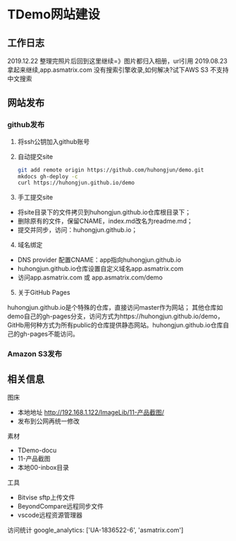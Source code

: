 # TDemo网站建设

## 工作日志

2019.12.22  整理完照片后回到这里继续=》图片都归入相册，url引用
2019.08.23  拿起来继续,app.asmatrix.com
  没有搜索引擎收录,如何解决?试下AWS S3
  不支持中文搜索

## 网站发布

### github发布

1. 将ssh公钥加入github账号

2. 自动提交site

    ~~~ sh
    git add remote origin https://github.com/huhongjun/demo.git
    mkdocs gh-deploy -c
    curl https://huhongjun.github.io/demo
    ~~~

3. 手工提交site 

* 将site目录下的文件拷贝到huhongjun.github.io仓库根目录下；
* 删除原有的文件，保留CNAME，index.md改名为readme.md；
* 提交并同步，访问：huhongjun.github.io；

4. 域名绑定 

* DNS provider 配置CNAME：app指向huhongjun.github.io
* huhongjun.github.io仓库设置自定义域名app.asmatrix.com
* 访问app.asmatrix.com 或 app.asmatrix.com/demo

5. 关于GitHub Pages

huhongjun.github.io是个特殊的仓库，直接访问master作为网站；
其他仓库如demo自己的gh-pages分支，访问方式为https://huhongjun.github.io/demo，GitHb用何种方式为所有public的仓库提供静态网站。huhongjun.github.io仓库自己的gh-pages不能访问。


### Amazon S3发布

## 相关信息

图床    
* 本地地址    http://192.168.1.122/ImageLib/11-产品截图/ 
* 发布到公网再统一修改

素材
* TDemo-docu
* 11-产品截图
* 本地00-inbox目录

工具
* Bitvise sftp上传文件
* BeyondCompare远程同步文件
* vscode远程资源管理器

访问统计
google_analytics: ['UA-1836522-6', 'asmatrix.com']
